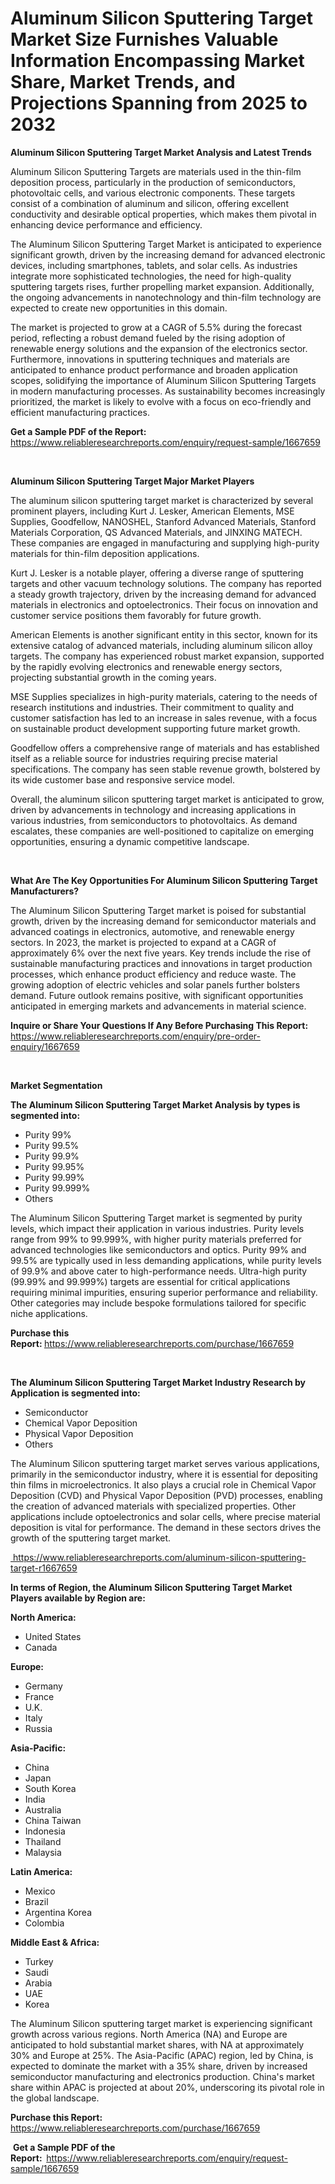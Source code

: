 <p><h1>Aluminum Silicon Sputtering Target Market Size Furnishes Valuable Information Encompassing Market Share, Market Trends, and Projections Spanning from 2025 to 2032</h1></p><p><strong>Aluminum Silicon Sputtering Target Market Analysis and Latest Trends</strong></p>
<p><p>Aluminum Silicon Sputtering Targets are materials used in the thin-film deposition process, particularly in the production of semiconductors, photovoltaic cells, and various electronic components. These targets consist of a combination of aluminum and silicon, offering excellent conductivity and desirable optical properties, which makes them pivotal in enhancing device performance and efficiency.</p><p>The Aluminum Silicon Sputtering Target Market is anticipated to experience significant growth, driven by the increasing demand for advanced electronic devices, including smartphones, tablets, and solar cells. As industries integrate more sophisticated technologies, the need for high-quality sputtering targets rises, further propelling market expansion. Additionally, the ongoing advancements in nanotechnology and thin-film technology are expected to create new opportunities in this domain.</p><p>The market is projected to grow at a CAGR of 5.5% during the forecast period, reflecting a robust demand fueled by the rising adoption of renewable energy solutions and the expansion of the electronics sector. Furthermore, innovations in sputtering techniques and materials are anticipated to enhance product performance and broaden application scopes, solidifying the importance of Aluminum Silicon Sputtering Targets in modern manufacturing processes. As sustainability becomes increasingly prioritized, the market is likely to evolve with a focus on eco-friendly and efficient manufacturing practices.</p></p>
<p><strong>Get a Sample PDF of the Report:&nbsp;</strong> <a href="https://www.reliableresearchreports.com/enquiry/request-sample/1667659?utm_campaign=3533&utm_medium=2&utm_source=Github&utm_content=ia&utm_term=18042025&utm_id=aluminum-silicon-sputtering-target">https://www.reliableresearchreports.com/enquiry/request-sample/1667659</a></p>
<p>&nbsp;</p>
<p><strong>Aluminum Silicon Sputtering Target Major Market Players</strong></p>
<p><p>The aluminum silicon sputtering target market is characterized by several prominent players, including Kurt J. Lesker, American Elements, MSE Supplies, Goodfellow, NANOSHEL, Stanford Advanced Materials, Stanford Materials Corporation, QS Advanced Materials, and JINXING MATECH. These companies are engaged in manufacturing and supplying high-purity materials for thin-film deposition applications.</p><p>Kurt J. Lesker is a notable player, offering a diverse range of sputtering targets and other vacuum technology solutions. The company has reported a steady growth trajectory, driven by the increasing demand for advanced materials in electronics and optoelectronics. Their focus on innovation and customer service positions them favorably for future growth.</p><p>American Elements is another significant entity in this sector, known for its extensive catalog of advanced materials, including aluminum silicon alloy targets. The company has experienced robust market expansion, supported by the rapidly evolving electronics and renewable energy sectors, projecting substantial growth in the coming years.</p><p>MSE Supplies specializes in high-purity materials, catering to the needs of research institutions and industries. Their commitment to quality and customer satisfaction has led to an increase in sales revenue, with a focus on sustainable product development supporting future market growth.</p><p>Goodfellow offers a comprehensive range of materials and has established itself as a reliable source for industries requiring precise material specifications. The company has seen stable revenue growth, bolstered by its wide customer base and responsive service model.</p><p>Overall, the aluminum silicon sputtering target market is anticipated to grow, driven by advancements in technology and increasing applications in various industries, from semiconductors to photovoltaics. As demand escalates, these companies are well-positioned to capitalize on emerging opportunities, ensuring a dynamic competitive landscape.</p></p>
<p>&nbsp;</p>
<p><strong>What Are The Key Opportunities For Aluminum Silicon Sputtering Target Manufacturers?</strong></p>
<p><p>The Aluminum Silicon Sputtering Target market is poised for substantial growth, driven by the increasing demand for semiconductor materials and advanced coatings in electronics, automotive, and renewable energy sectors. In 2023, the market is projected to expand at a CAGR of approximately 6% over the next five years. Key trends include the rise of sustainable manufacturing practices and innovations in target production processes, which enhance product efficiency and reduce waste. The growing adoption of electric vehicles and solar panels further bolsters demand. Future outlook remains positive, with significant opportunities anticipated in emerging markets and advancements in material science.</p></p>
<p><strong>Inquire or Share Your Questions If Any Before Purchasing This Report:</strong> <a href="https://www.reliableresearchreports.com/enquiry/pre-order-enquiry/1667659?utm_campaign=3533&utm_medium=2&utm_source=Github&utm_content=ia&utm_term=18042025&utm_id=aluminum-silicon-sputtering-target">https://www.reliableresearchreports.com/enquiry/pre-order-enquiry/1667659</a></p>
<p>&nbsp;</p>
<p><strong>Market Segmentation</strong></p>
<p><strong>The Aluminum Silicon Sputtering Target Market Analysis by types is segmented into:</strong></p>
<p><ul><li>Purity 99%</li><li>Purity 99.5%</li><li>Purity 99.9%</li><li>Purity 99.95%</li><li>Purity 99.99%</li><li>Purity 99.999%</li><li>Others</li></ul></p>
<p><p>The Aluminum Silicon Sputtering Target market is segmented by purity levels, which impact their application in various industries. Purity levels range from 99% to 99.999%, with higher purity materials preferred for advanced technologies like semiconductors and optics. Purity 99% and 99.5% are typically used in less demanding applications, while purity levels of 99.9% and above cater to high-performance needs. Ultra-high purity (99.99% and 99.999%) targets are essential for critical applications requiring minimal impurities, ensuring superior performance and reliability. Other categories may include bespoke formulations tailored for specific niche applications.</p></p>
<p><strong>Purchase this Report:&nbsp;</strong><a href="https://www.reliableresearchreports.com/purchase/1667659?utm_campaign=3533&utm_medium=2&utm_source=Github&utm_content=ia&utm_term=18042025&utm_id=aluminum-silicon-sputtering-target">https://www.reliableresearchreports.com/purchase/1667659</a></p>
<p>&nbsp;</p>
<p><strong>The Aluminum Silicon Sputtering Target Market Industry Research by Application is segmented into:</strong></p>
<p><ul><li>Semiconductor</li><li>Chemical Vapor Deposition</li><li>Physical Vapor Deposition</li><li>Others</li></ul></p>
<p><p>The Aluminum Silicon sputtering target market serves various applications, primarily in the semiconductor industry, where it is essential for depositing thin films in microelectronics. It also plays a crucial role in Chemical Vapor Deposition (CVD) and Physical Vapor Deposition (PVD) processes, enabling the creation of advanced materials with specialized properties. Other applications include optoelectronics and solar cells, where precise material deposition is vital for performance. The demand in these sectors drives the growth of the sputtering target market.</p></p>
<p><a href="https://www.reliableresearchreports.com/aluminum-silicon-sputtering-target-r1667659?utm_campaign=3533&utm_medium=2&utm_source=Github&utm_content=ia&utm_term=18042025&utm_id=aluminum-silicon-sputtering-target">&nbsp;https://www.reliableresearchreports.com/aluminum-silicon-sputtering-target-r1667659</a></p>
<p><strong>In terms of Region, the Aluminum Silicon Sputtering Target Market Players available by Region are:</strong></p>
<p>
    <p> <strong> North America: </strong>
        <ul>
            <li>United States</li>
            <li>Canada</li>
        </ul>
        </p> 
    <p> <strong> Europe: </strong>
        <ul>
            <li>Germany</li>
            <li>France</li>
            <li>U.K.</li>
            <li>Italy</li>
            <li>Russia</li>
        </ul>
        </p> 
    <p> <strong> Asia-Pacific: </strong>
        <ul>
            <li>China</li>
            <li>Japan</li>
            <li>South Korea</li>
            <li>India</li>
            <li>Australia</li>
            <li>China Taiwan</li>
            <li>Indonesia</li>
            <li>Thailand</li>
            <li>Malaysia</li>
        </ul>
        </p> 
    <p> <strong> Latin America: </strong>
        <ul>
            <li>Mexico</li>
            <li>Brazil</li>
            <li>Argentina Korea</li>
            <li>Colombia</li>
        </ul>
        </p> 
    <p> <strong> Middle East & Africa: </strong>
        <ul>
            <li>Turkey</li>
            <li>Saudi</li>
            <li>Arabia</li>
            <li>UAE</li>
            <li>Korea</li>
        </ul>
    </p>
    </p>
<p><p>The Aluminum Silicon sputtering target market is experiencing significant growth across various regions. North America (NA) and Europe are anticipated to hold substantial market shares, with NA at approximately 30% and Europe at 25%. The Asia-Pacific (APAC) region, led by China, is expected to dominate the market with a 35% share, driven by increased semiconductor manufacturing and electronics production. China's market share within APAC is projected at about 20%, underscoring its pivotal role in the global landscape.</p></p>
<p><strong>Purchase this Report: </strong><a href="https://www.reliableresearchreports.com/purchase/1667659?utm_campaign=3533&utm_medium=2&utm_source=Github&utm_content=ia&utm_term=18042025&utm_id=aluminum-silicon-sputtering-target">https://www.reliableresearchreports.com/purchase/1667659</a></p>
<p>&nbsp;<strong>Get a Sample PDF of the Report:&nbsp;&nbsp;</strong><a href="https://www.reliableresearchreports.com/enquiry/request-sample/1667659?utm_campaign=3533&utm_medium=2&utm_source=Github&utm_content=ia&utm_term=18042025&utm_id=aluminum-silicon-sputtering-target">https://www.reliableresearchreports.com/enquiry/request-sample/1667659</a></p>
<p><strong></strong></p>
<p><p></p><p></p><p></p></p>